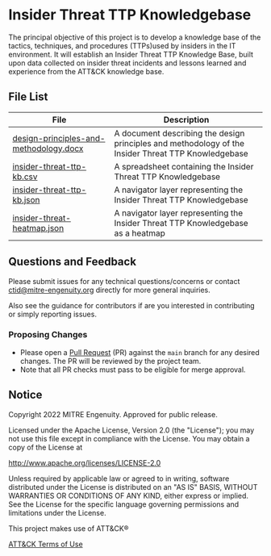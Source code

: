 # Insider Threat TTP Knowledgebase
The principal objective of this project is to develop a knowledge base of the tactics, techniques, and procedures 
(TTPs)used by insiders in the IT environment. It will establish an Insider Threat TTP Knowledge Base, built upon
data collected on insider threat incidents and lessons learned and experience from the ATT&CK knowledge base. 

## File List
| File | Description |
|------|-------------|
| [design-principles-and-methodology.docx](design-principles-and-methodology.docx) | A document describing the design principles and methodology of the Insider Threat TTP Knowledgebase |
| [insider-threat-ttp-kb.csv](insider-threat-ttp-kb.csv) | A spreadsheet containing the Insider Threat TTP Knowledgebase |
| [insider-threat-ttp-kb.json](insider-threat-ttp-kb.json) | A navigator layer representing the Insider Threat TTP Knowledgebase |
| [insider-threat-heatmap.json](insider-threat-heatmap.json) | A navigator layer representing the Insider Threat TTP Knowledgebase as a heatmap|

## Questions and Feedback
Please submit issues for any technical questions/concerns or contact ctid@mitre-engenuity.org directly for more general inquiries.

Also see the guidance for contributors if are you interested in contributing or simply reporting issues.


### Proposing Changes

* Please open a [Pull Request](https://docs.github.com/en/pull-requests/collaborating-with-pull-requests/proposing-changes-to-your-work-with-pull-requests/about-pull-requests) (PR) against the `main` branch for any desired changes. The PR will be reviewed by the project team.
* Note that all PR checks must pass to be eligible for merge approval.


## Notice
Copyright 2022 MITRE Engenuity. Approved for public release.

Licensed under the Apache License, Version 2.0 (the "License"); you may not use this file except in compliance with the License. You may obtain a copy of the License at

http://www.apache.org/licenses/LICENSE-2.0

Unless required by applicable law or agreed to in writing, software distributed under the License is distributed on an "AS IS" BASIS, WITHOUT WARRANTIES OR CONDITIONS OF ANY KIND, either express or implied. See the License for the specific language governing permissions and limitations under the License.

This project makes use of ATT&CK®

[ATT&CK Terms of Use](https://attack.mitre.org/resources/terms-of-use/)
